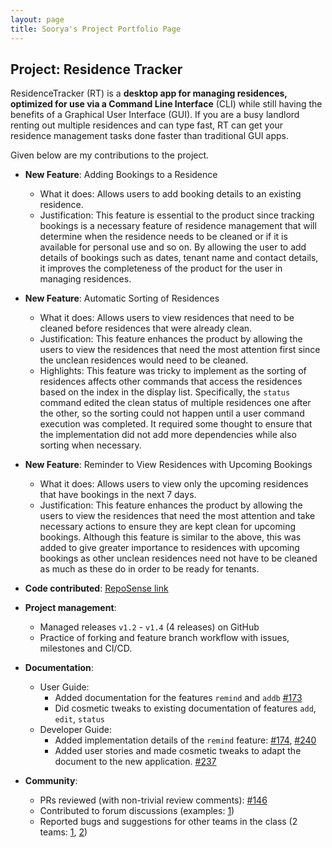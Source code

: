 ```yaml
---
layout: page
title: Soorya's Project Portfolio Page
---
```


## Project: Residence Tracker

ResidenceTracker (RT) is a **desktop app for managing residences, optimized for use via a Command Line Interface** (CLI) while still having the benefits of a Graphical User Interface (GUI). If you are a busy landlord renting out multiple residences and can type fast, RT can get your residence management tasks done faster than traditional GUI apps.

Given below are my contributions to the project.

* **New Feature**: Adding Bookings to a Residence
  * What it does: Allows users to add booking details to an existing residence.
  * Justification: This feature is essential to the product since tracking bookings is a necessary feature of residence management that will determine when the residence needs to be cleaned or if it is available for personal use and so on.
    By allowing the user to add details of bookings such as dates, tenant name and contact details, it improves the completeness of the product for the user in managing residences.
    
* **New Feature**: Automatic Sorting of Residences
  * What it does: Allows users to view residences that need to be cleaned before residences that were already clean.
  * Justification: This feature enhances the product by allowing the users to view the residences that need the most attention first since the unclean residences would need to be cleaned.
  * Highlights: This feature was tricky to implement as the sorting of residences affects other commands that access the residences based on the index in the display list. 
    Specifically, the `status` command edited the clean status of multiple residences one after the other, so the sorting could not happen until a user command execution was completed. 
    It required some thought to ensure that the implementation did not add more dependencies while also sorting when necessary.

* **New Feature**: Reminder to View Residences with Upcoming Bookings
  * What it does: Allows users to view only the upcoming residences that have bookings in the next 7 days.
  * Justification: This feature enhances the product by allowing the users to view the residences that need the most attention and take necessary actions to ensure they are kept clean for upcoming bookings.
    Although this feature is similar to the above, this was added to give greater importance to residences with upcoming bookings as other unclean residences need not have to be cleaned as much as these do in order to be ready for tenants.

* **Code contributed**: [RepoSense link](https://nus-cs2103-ay2021s2.github.io/tp-dashboard/?search=vrsoorya&sort=groupTitle&sortWithin=title&timeframe=commit&mergegroup=&groupSelect=groupByRepos&breakdown=true&checkedFileTypes=docs~functional-code~test-code~other&since=2021-02-19&tabOpen=true&tabType=authorship&tabAuthor=VRSoorya&tabRepo=AY2021S2-CS2103-T16-3%2Ftp%5Bmaster%5D&authorshipIsMergeGroup=false&authorshipFileTypes=docs~functional-code~test-code~other&authorshipIsBinaryFileTypeChecked=false)

* **Project management**:
  * Managed releases `v1.2` - `v1.4` (4 releases) on GitHub
  * Practice of forking and feature branch workflow with issues, milestones and CI/CD.

* **Documentation**:
  * User Guide:
    * Added documentation for the features `remind` and `addb` [\#173](https://github.com/AY2021S2-CS2103-T16-3/tp/pull/173/files)
    * Did cosmetic tweaks to existing documentation of features `add`, `edit`, `status`
  * Developer Guide:
    * Added implementation details of the `remind` feature: [\#174](https://github.com/AY2021S2-CS2103-T16-3/tp/pull/174/files), [\#240](https://github.com/AY2021S2-CS2103-T16-3/tp/pull/240/files)
    * Added user stories and made cosmetic tweaks to adapt the document to the new application. [\#237](https://github.com/AY2021S2-CS2103-T16-3/tp/pull/237/files)

* **Community**:
  * PRs reviewed (with non-trivial review comments): [\#146](https://github.com/AY2021S2-CS2103-T16-3/tp/pull/146)
  * Contributed to forum discussions (examples: [1](https://github.com/nus-cs2103-AY2021S2/forum/issues/110))
  * Reported bugs and suggestions for other teams in the class (2 teams: [1](https://github.com/vrsoorya/ped/issues), [2](https://github.com/vrsoorya/pe/issues))
